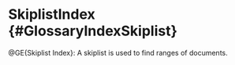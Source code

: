 SkiplistIndex {#GlossaryIndexSkiplist}
======================================

@GE{Skiplist Index}: A skiplist is used to find ranges of documents.
